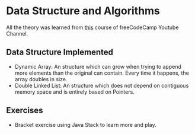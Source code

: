 # Data Structure and Algorithms

All the theory was learned from [this](https://www.youtube.com/watch?v=RBSGKlAvoiM&t=252s) course of freeCodeCamp Youtube Channel.

## Data Structure Implemented
- Dynamic Array: An structure which can grow when trying to append more elements than the original can contain. Every time it happens, the array doubles in size.
- Double Linked List: An structure which does not depend on contiguous memory space and is entirely based on Pointers.

## Exercises
- Bracket exercise using Java Stack to learn more and play.